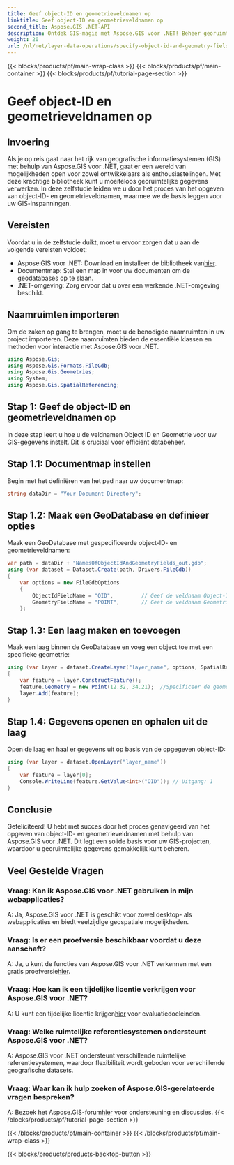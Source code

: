 ```yaml
---
title: Geef object-ID en geometrieveldnamen op
linktitle: Geef object-ID en geometrieveldnamen op
second_title: Aspose.GIS .NET-API
description: Ontdek GIS-magie met Aspose.GIS voor .NET! Beheer georuimtelijke gegevens moeiteloos. Download nu en ontketen de kracht van ruimtelijke intelligentie.
weight: 20
url: /nl/net/layer-data-operations/specify-object-id-and-geometry-field-names/
---
```


{{< blocks/products/pf/main-wrap-class >}}
{{< blocks/products/pf/main-container >}}
{{< blocks/products/pf/tutorial-page-section >}}

# Geef object-ID en geometrieveldnamen op

## Invoering
Als je op reis gaat naar het rijk van geografische informatiesystemen (GIS) met behulp van Aspose.GIS voor .NET, gaat er een wereld van mogelijkheden open voor zowel ontwikkelaars als enthousiastelingen. Met deze krachtige bibliotheek kunt u moeiteloos georuimtelijke gegevens verwerken. In deze zelfstudie leiden we u door het proces van het opgeven van object-ID- en geometrieveldnamen, waarmee we de basis leggen voor uw GIS-inspanningen.
## Vereisten
Voordat u in de zelfstudie duikt, moet u ervoor zorgen dat u aan de volgende vereisten voldoet:
-  Aspose.GIS voor .NET: Download en installeer de bibliotheek van[hier](https://releases.aspose.com/gis/net/).
- Documentmap: Stel een map in voor uw documenten om de geodatabases op te slaan.
- .NET-omgeving: Zorg ervoor dat u over een werkende .NET-omgeving beschikt.
## Naamruimten importeren
Om de zaken op gang te brengen, moet u de benodigde naamruimten in uw project importeren. Deze naamruimten bieden de essentiële klassen en methoden voor interactie met Aspose.GIS voor .NET.
```csharp
using Aspose.Gis;
using Aspose.Gis.Formats.FileGdb;
using Aspose.Gis.Geometries;
using System;
using Aspose.Gis.SpatialReferencing;
```
## Stap 1: Geef de object-ID en geometrieveldnamen op
In deze stap leert u hoe u de veldnamen Object ID en Geometrie voor uw GIS-gegevens instelt. Dit is cruciaal voor efficiënt databeheer.
## Stap 1.1: Documentmap instellen
Begin met het definiëren van het pad naar uw documentmap:
```csharp
string dataDir = "Your Document Directory";
```
## Stap 1.2: Maak een GeoDatabase en definieer opties
Maak een GeoDatabase met gespecificeerde object-ID- en geometrieveldnamen:
```csharp
var path = dataDir + "NamesOfObjectIdAndGeometryFields_out.gdb";
using (var dataset = Dataset.Create(path, Drivers.FileGdb))
{
    var options = new FileGdbOptions
    {
        ObjectIdFieldName = "OID",         // Geef de veldnaam Object-ID op
        GeometryFieldName = "POINT",       // Geef de veldnaam Geometrie op
    };
```
## Stap 1.3: Een laag maken en toevoegen
Maak een laag binnen de GeoDatabase en voeg een object toe met een specifieke geometrie:
```csharp
using (var layer = dataset.CreateLayer("layer_name", options, SpatialReferenceSystem.Wgs84))
{
    var feature = layer.ConstructFeature();
    feature.Geometry = new Point(12.32, 34.21);  //Specificeer de geometrie (in dit geval een punt)
    layer.Add(feature);
}
```
## Stap 1.4: Gegevens openen en ophalen uit de laag
Open de laag en haal er gegevens uit op basis van de opgegeven object-ID:
```csharp
using (var layer = dataset.OpenLayer("layer_name"))
{
    var feature = layer[0];
    Console.WriteLine(feature.GetValue<int>("OID")); // Uitgang: 1
}
```
## Conclusie
Gefeliciteerd! U hebt met succes door het proces genavigeerd van het opgeven van object-ID- en geometrieveldnamen met behulp van Aspose.GIS voor .NET. Dit legt een solide basis voor uw GIS-projecten, waardoor u georuimtelijke gegevens gemakkelijk kunt beheren.
## Veel Gestelde Vragen
### Vraag: Kan ik Aspose.GIS voor .NET gebruiken in mijn webapplicaties?
A: Ja, Aspose.GIS voor .NET is geschikt voor zowel desktop- als webapplicaties en biedt veelzijdige geospatiale mogelijkheden.
### Vraag: Is er een proefversie beschikbaar voordat u deze aanschaft?
 A: Ja, u kunt de functies van Aspose.GIS voor .NET verkennen met een gratis proefversie[hier](https://releases.aspose.com/).
### Vraag: Hoe kan ik een tijdelijke licentie verkrijgen voor Aspose.GIS voor .NET?
 A: U kunt een tijdelijke licentie krijgen[hier](https://purchase.aspose.com/temporary-license/) voor evaluatiedoeleinden.
### Vraag: Welke ruimtelijke referentiesystemen ondersteunt Aspose.GIS voor .NET?
A: Aspose.GIS voor .NET ondersteunt verschillende ruimtelijke referentiesystemen, waardoor flexibiliteit wordt geboden voor verschillende geografische datasets.
### Vraag: Waar kan ik hulp zoeken of Aspose.GIS-gerelateerde vragen bespreken?
 A: Bezoek het Aspose.GIS-forum[hier](https://forum.aspose.com/c/gis/33) voor ondersteuning en discussies.
{{< /blocks/products/pf/tutorial-page-section >}}

{{< /blocks/products/pf/main-container >}}
{{< /blocks/products/pf/main-wrap-class >}}

{{< blocks/products/products-backtop-button >}}

